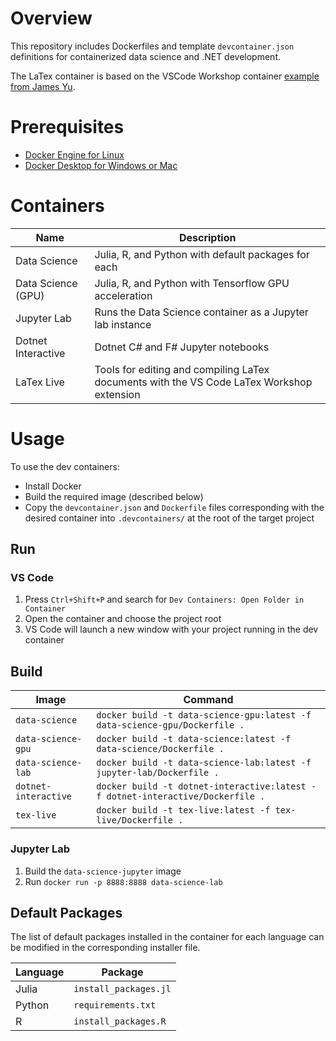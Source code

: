 # Overview
This repository includes Dockerfiles and template `devcontainer.json` definitions for containerized data science and .NET development. 

The LaTex container is based on the VSCode Workshop container [example from James Yu](https://github.com/James-Yu/LaTeX-Workshop/tree/master/samples/docker).

# Prerequisites
- [Docker Engine for Linux](https://docs.docker.com/engine/install/)
- [Docker Desktop for Windows or Mac](https://www.docker.com/products/docker-desktop/)

# Containers
| Name | Description |
|-|-|
| Data Science | Julia, R, and Python with default packages for each |
| Data Science (GPU) | Julia, R, and Python with Tensorflow GPU acceleration |
| Jupyter Lab | Runs the Data Science container as a Jupyter lab instance |
| Dotnet Interactive | Dotnet C# and F# Jupyter notebooks |
| LaTex Live | Tools for editing and compiling LaTex documents with the VS Code LaTex Workshop extension |

# Usage
To use the dev containers:
- Install Docker
- Build the required image (described below)
- Copy the `devcontainer.json` and `Dockerfile` files corresponding with the desired container into `.devcontainers/` at the root of the target project

## Run
### VS Code
1. Press `Ctrl+Shift+P` and search for `Dev Containers: Open Folder in Container`
2. Open the container and choose the project root
3. VS Code will launch a new window with your project running in the dev container 

## Build
| Image | Command |
|-|-|
| `data-science` | `docker build -t data-science-gpu:latest -f data-science-gpu/Dockerfile .` |
| `data-science-gpu` | `docker build -t data-science:latest -f data-science/Dockerfile .` |
| `data-science-lab` | `docker build -t data-science-lab:latest -f jupyter-lab/Dockerfile .` |
| `dotnet-interactive` | `docker build -t dotnet-interactive:latest -f dotnet-interactive/Dockerfile .` |
| `tex-live` | `docker build -t tex-live:latest -f tex-live/Dockerfile .` |

### Jupyter Lab
1. Build the `data-science-jupyter` image
2. Run `docker run -p 8888:8888 data-science-lab`

## Default Packages
The list of default packages installed in the container for each language can be modified in the corresponding installer file.

| Language | Package |
|-|-|
| Julia | `install_packages.jl` |
| Python | `requirements.txt` |
| R | `install_packages.R` |
